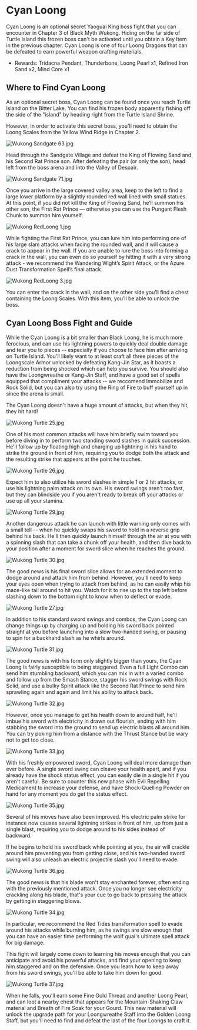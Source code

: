 # Cyan Loong

Cyan Loong is an optional secret Yaoguai King boss fight that you can encounter in Chapter 3 of Black Myth Wukong. Hiding on the far side of Turtle Island this frozen boss can't be activated until you obtain a Key Item in the previous chapter. Cyan Loong is one of four Loong Dragons that can be defeated to earn powerful weapon crafting materials. 

  * Rewards: Tridacna Pendant, Thunderbone, Loong Pearl x1, Refined Iron Sand x2, Mind Core x1

## Where to Find Cyan Loong

As an optional secret boss, Cyan Loong can be found once you reach Turtle Island on the Bitter Lake. You can find his frozen body apparently fishing off the side of the "island" by heading right from the Turtle Island Shrine. 

However, in order to activate this secret boss, you'll need to obtain the Loong Scales from the Yellow Wind Ridge in Chapter 2. 

![Wukong Sandgate 63.jpg](https://oyster.ignimgs.com/mediawiki/apis.ign.com/black-myth-wukong/5/55/Wukong_Sandgate_63.jpg)

Head through the Sandgate Village and defeat the King of Flowing Sand and his Second Rat Prince son. After defeating the pair (or only the son), head left from the boss arena and into the Valley of Despair. 

![Wukong Sandgate 71.jpg](https://oyster.ignimgs.com/mediawiki/apis.ign.com/black-myth-wukong/9/94/Wukong_Sandgate_71.jpg)

Once you arrive in the large covered valley area, keep to the left to find a large lower platform by a slightly rounded red wall lined with small statues. At this point, if you did not kill the King of Flowing Sand, he’ll summon his other son, the First Rat Prince — otherwise you can use the Pungent Flesh Chunk to summon him yourself. 

![Wukong RedLoong 1.jpg](https://oyster.ignimgs.com/mediawiki/apis.ign.com/black-myth-wukong/d/d5/Wukong_RedLoong_1.jpg)

While fighting the First Rat Prince, you can lure him into performing one of his large slam attacks when facing the rounded wall, and it will cause a crack to appear in the wall. If you are unable to lure the boss into forming a crack in the wall, you can even do so yourself by hitting it with a very strong attack - we recommend the Wandering Wight’s Spirit Attack, or the Azure Dust Transformation Spell’s final attack. 

![Wukong RedLoong 3.jpg](https://oyster.ignimgs.com/mediawiki/apis.ign.com/black-myth-wukong/f/fb/Wukong_RedLoong_3.jpg)

You can enter the crack in the wall, and on the other side you’ll find a chest containing the Loong Scales. With this item, you’ll be able to unlock the boss. 

## Cyan Loong Boss Fight and Guide

While the Cyan Loong is a bit smaller than Black Loong, he is much more ferocious, and can use his lightning powers to quickly deal double damage and tear you to pieces -- especially if you choose to face him after arriving on Turtle Island. You'll likely want to at least craft all three pieces of the Loongscale Armor unlocked by defeating Kang-Jin Star, as it boasts a reduction from being shocked which can help you survive. You should also have the Loongwreathe or Kang-Jin Staff, and have a good set of spells equipped that compliment your attacks -- we reccomend Immobilize and Rock Solid, but you can also try using the Ring of Fire to buff yourself up in since the arena is small. 

The Cyan Loong doesn't have a huge amount of attacks, but when they hit, they hit hard! 

![Wukong Turtle 25.jpg](https://oyster.ignimgs.com/mediawiki/apis.ign.com/black-myth-wukong/0/0d/Wukong_Turtle_25.jpg)

One of his most common attacks will have him briefly swim toward you before diving in to perform two standing sword slashes in quick succession. He'll follow up by floating high and charging up lightning in his hand to strike the ground in front of him, requiring you to dodge both the attack and the resulting strike that appears at the point he touches. 

![Wukong Turtle 26.jpg](https://oyster.ignimgs.com/mediawiki/apis.ign.com/black-myth-wukong/e/ef/Wukong_Turtle_26.jpg)

Expect him to also utilize his sword slashes in simple 1 or 2 hit attacks, or use his lightning palm attack on its own. His sword swings aren't too fast, but they can blindside you if you aren't ready to break off your attacks or use up all your stamina. 

![Wukong Turtle 29.jpg](https://oyster.ignimgs.com/mediawiki/apis.ign.com/black-myth-wukong/7/7f/Wukong_Turtle_29.jpg)

Another dangerous attack he can launch with little warning only comes with a small tell -- when he quickly swaps his sword to hold in a reverse grip behind his back. He'll then quickly launch himself through the air at you with a spinning slash that can take a chunk off your health, and then dive back to your position after a moment for sword slice when he reaches the ground. 

![Wukong Turtle 30.jpg](https://oyster.ignimgs.com/mediawiki/apis.ign.com/black-myth-wukong/a/ad/Wukong_Turtle_30.jpg)

The good news is his final sword slice allows for an extended moment to dodge around and attack him from behind. However, you'll need to keep your eyes open when trying to attack from behind, as he can easily whip his mace-like tail around to hit you. Watch for it to rise up to the top left before slashing down to the bottom right to know when to deflect or evade. 

![Wukong Turtle 27.jpg](https://oyster.ignimgs.com/mediawiki/apis.ign.com/black-myth-wukong/b/b5/Wukong_Turtle_27.jpg)

In addition to his standard sword swings and combos, the Cyan Loong can change things up by charging up and holding his sword back pointed straight at you before launching into a slow two-handed swing, or pausing to spin for a backhand slash as he whirls around. 

![Wukong Turtle 31.jpg](https://oyster.ignimgs.com/mediawiki/apis.ign.com/black-myth-wukong/f/f3/Wukong_Turtle_31.jpg)

The good news is with his form only slightly bigger than yours, the Cyan Loong is fairly susceptible to being staggered. Even a full Light Combo can send him stumbling backward, which you can mix in with a varied combo and follow up from the Smash Stance, stagger his sword swings with Rock Solid, and use a bulky Spirit attack like the Second Rat Prince to send him sprawling again and again and limit his ability to attack back. 

![Wukong Turtle 32.jpg](https://oyster.ignimgs.com/mediawiki/apis.ign.com/black-myth-wukong/b/bf/Wukong_Turtle_32.jpg)

However, once you manage to get his health down to around half, he'll imbue his sword with electricity in drawn out flourish, ending with him stabbing the sword into the ground to send up electric blasts all around him. You can try poking him from a distance with the Thrust Stance but be wary not to get too close. 

![Wukong Turtle 33.jpg](https://oyster.ignimgs.com/mediawiki/apis.ign.com/black-myth-wukong/5/5d/Wukong_Turtle_33.jpg)

With his freshly empowered sword, Cyan Loong will deal more damage than ever before. A single sword swing can cleave your health apart, and if you already have the shock status effect, you can easily die in a single hit if you aren't careful. Be sure to counter this new phase with Evil Repelling Medicament to increase your defense, and have Shock-Quelling Powder on hand for any moment you do get the status effect. 

![Wukong Turtle 35.jpg](https://oyster.ignimgs.com/mediawiki/apis.ign.com/black-myth-wukong/9/9d/Wukong_Turtle_35.jpg)

Several of his moves have also been improved. His electric palm strike for instance now causes several lightning strikes in front of him, up from just a single blast, requiring you to dodge around to his sides instead of backward. 

If he begins to hold his sword back while pointing at you, the air will crackle around him preventing you from getting close, and his two-handed sword swing will also unleash an electric projectile slash you'll need to evade. 

![Wukong Turtle 36.jpg](https://oyster.ignimgs.com/mediawiki/apis.ign.com/black-myth-wukong/3/31/Wukong_Turtle_36.jpg)

The good news is that his blade won't stay enchanted forever, often ending with the previously mentioned attack. Once you no longer see electricity crackling along his blade, that's your cue to go back to pressing the attack by getting in staggering blows. 

![Wukong Turtle 34.jpg](https://oyster.ignimgs.com/mediawiki/apis.ign.com/black-myth-wukong/7/75/Wukong_Turtle_34.jpg)

In particular, we recommend the Red Tides transformation spell to evade around his attacks while burning him, as he swings are slow enough that you can have an easier time performing the wolf guai's ultimate spell attack for big damage. 

This fight will largely come down to learning his moves enough that you can anticipate and avoid his powerful attacks, and find your opening to keep him staggered and on the defensive. Once you learn how to keep away from his sword swings, you'll be able to take him down for good. 

![Wukong Turtle 37.jpg](https://oyster.ignimgs.com/mediawiki/apis.ign.com/black-myth-wukong/9/94/Wukong_Turtle_37.jpg)

When he falls, you'll earn some Fine Gold Thread and another Loong Pearl, and can loot a nearby chest that appears for the Mountain-Shaking Claw material and Breath of Fire Soak for your Gourd. This new material will unlock the upgrade path for your Loongwreathe Staff into the Golden Loong Staff, but you'll need to find and defeat the last of the four Loongs to craft it. 

